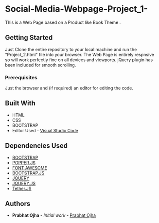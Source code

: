 # Social-Media-Webpage-Project_1-
This is a Web Page based on a Product like Book Theme .
## Getting Started 
Just Clone the entire repository to your local machine and run the "Project_2.html" file into your browser.
The Web Page is entirely respnsive so will work perfectly fine on all devices and viewports.
jQuery plugin has been included for smooth scrolling.
### Prerequisites 
Just the browser and (if required) an editor for editing the code.
## Built With
* HTML
* CSS
* BOOTSTRAP
* Editor Used - [Visual Studio Code](https://code.visualstudio.com/)
## Dependencies Used 
* [BOOTSTRAP](https://stackpath.bootstrapcdn.com/bootstrap/4.1.0/css/bootstrap.min.css)
* [POPPER.JS](https://cdnjs.cloudflare.com/ajax/libs/popper.js/1.14.0/umd/popper.min.js)
* [FONT AWESOME](https://cdnjs.cloudflare.com/ajax/libs/font-awesome/4.7.0/css/font-awesome.min.css)
* [BOOTSTRAP.JS](https://stackpath.bootstrapcdn.com/bootstrap/4.1.0/js/bootstrap.min.js)
* [JQUERY](https://code.jquery.com/jquery-3.3.1.slim.min.js)
* [JQUERY.JS](https://ajax.googleapis.com/ajax/libs/jquery/3.0.0/jquery.min.js)
* [Tether.JS](https://cdnjs.cloudflare.com/ajax/libs/tether/1.2.0/js/tether.min.js)
## Authors 
* **Prabhat Ojha** - *Initial work* - [Prabhat Ojha](https://github.com/Prabhat98)
